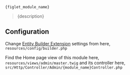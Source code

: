 ```
{figlet_module_name}
```
> {description}

## Configuration

Change [Entity Builder Extension](https://github.com/websemantics/entity_builder-extension) settings from here, `resources/config/builder.php`

Find the Home page view of this module here, `resources/views/admin/master.twig` and its controller here, `src/Http/Controller/Admin/{module_name}Controller.php`

